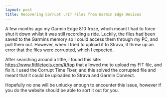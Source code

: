 ```yaml
---
layout: post
title: Recovering Corrupt .FIT Files from Garmin Edge Devices
---
```


A few months ago my Garmin Edge 810 froze, whcih meant I had to force shut it down whilst it was still recording a ride. Luckily, the files had been saved to the Garmins memory so I could access them through my PC, and pull them out. However, when I tried to upload it to Strava, it threw up an error that the files were corrupted, which I expected.

After searching around a little, I found this site: https://www.fitfiletools.com/#/top that allowed me to upload my FIT file, and fix it. I used the Corrupt Time Fixer, and this solved the corrupted file and meant that it could be uploaded to Strava and Garmin Connect.

Hopefully no one will be unlucky enough to encounter this issue, however if you do the website should be able to sort it out for you.
